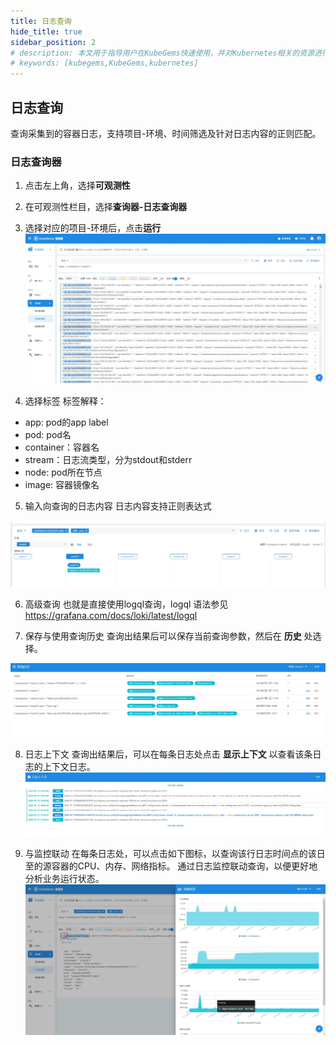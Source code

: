 ```yaml
---
title: 日志查询
hide_title: true
sidebar_position: 2
# description: 本文用于指导用户在KubeGems快速使用，并对Kubernetes相关的资源进行操作
# keywords: [kubegems,KubeGems,kubernetes]
---
```


## 日志查询

查询采集到的容器日志，支持项目-环境、时间筛选及针对日志内容的正则匹配。

### 日志查询器

1. 点击左上角，选择**可观测性**
2. 在可观测性栏目，选择**查询器-日志查询器**
3. 选择对应的项目-环境后，点击**运行**
![](./assets/query.jpg)

4. 选择标签
标签解释：
- app: pod的app label
- pod: pod名
- container：容器名
- stream：日志流类型，分为stdout和stderr
- node: pod所在节点
- image: 容器镜像名

5. 输入向查询的日志内容
日志内容支持正则表达式

![](./assets/query-label.jpg)

6. 高级查询
也就是直接使用logql查询，logql 语法参见 https://grafana.com/docs/loki/latest/logql

7. 保存与使用查询历史
查询出结果后可以保存当前查询参数，然后在 **历史** 处选择。

![](./assets/history.jpg)

8. 日志上下文
查询出结果后，可以在每条日志处点击 **显示上下文** 以查看该条日志的上下文日志。
![](./assets/context.jpg)

9. 与监控联动
在每条日志处，可以点击如下图标，以查询该行日志时间点的该日至的源容器的CPU、内存、网络指标。
通过日志监控联动查询，以便更好地分析业务运行状态。
![](./assets/metric.jpg)
